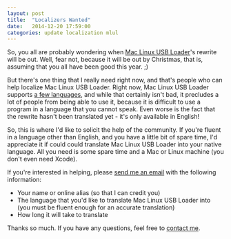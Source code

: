 ```yaml
---
layout: post
title:  "Localizers Wanted"
date:   2014-12-20 17:59:00
categories: update localization mlul
---
```

So, you all are probably wondering when [Mac Linux USB Loader][1]'s rewrite will be out. Well, fear not, because it will be out by Christmas, that is, assuming that you all have been good this year. ;)

But there's one thing that I really need right now, and that's people who can help localize Mac Linux USB Loader. Right now, Mac Linux USB Loader supports [a few languages][2], and while that certainly isn't bad, it precludes a lot of people from being able to use it, because it is difficult to use a program in a language that you cannot speak. Even worse is the fact that the rewrite hasn't been translated yet - it's only available in English!

So, this is where I'd like to solicit the help of the community. If you're fluent in a language other than English, and you have a little bit of spare time, I'd appreciate it if could could translate Mac Linux USB Loader into your native language. All you need is some spare time and a Mac or Linux machine (you don't even need Xcode).

If you're interested in helping, please [send me an email][3] with the following information:

- Your name or online alias (so that I can credit you)
- The language that you'd like to translate Mac Linux USB Loader into (you must be fluent enough for an accurate translation)
- How long it will take to translate

Thanks so much. If you have any questions, feel free to [contact me][3].

[1]: https://sevenbits.github.io/Mac-Linux-USB-Loader/ "Mac Linux USB Loader"
[2]: https://raw.githubusercontent.com/SevenBits/Mac-Linux-USB-Loader/stable/TRANSLATIONS "Supported Languages"
[3]: https://sevenbits.github.io/contact.html "Contact Me"
